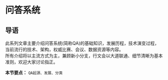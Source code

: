 # 问答系统  
## 导语  
  此系列文章主要介绍问答系统(简称QA)的基础知识，发展历程，技术演变过程，当前流行的技术、架构，权威比赛、会议、数据资源等内容。  
所有介绍将以主流方式为主，兼顾新小分支，行文会以大道联通、细节清晰为基本准则，欢迎大家讨论指正。  
  
**本节要点：** `QA起源、发展、分类`
